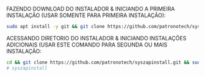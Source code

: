FAZENDO DOWNLOAD DO INSTALADOR & INICIANDO A PRIMEIRA INSTALAÇÃO (USAR SOMENTE PARA PRIMEIRA INSTALAÇÃO):

```bash
sudo apt install -y git && git clone https://github.com/patronotech/syszapinstall.git && sudo chmod -R 777 ./instalador && cd ./instalador && sudo ./install_primaria
```

ACESSANDO DIRETORIO DO INSTALADOR & INICIANDO INSTALAÇÕES ADICIONAIS (USAR ESTE COMANDO PARA SEGUNDA OU MAIS INSTALAÇÃO:
```bash
cd && git clone https://github.com/patronotech/syszapinstall.git && sudo chmod -R 777 ./instalador && cd ./instalador && sudo ./install_instancia
#   s y s z a p i n s t a l l  
 